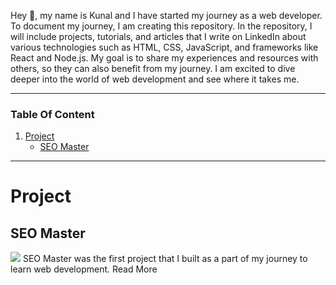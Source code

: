 Hey 👋, my name is Kunal and I have started my journey as a web developer. To document my journey, I am creating this repository. In the repository, I will include projects, tutorials, and articles that I write on LinkedIn about various technologies such as HTML, CSS, JavaScript, and frameworks like React and Node.js. My goal is to share my experiences and resources with others, so they can also benefit from my journey. I am excited to dive deeper into the world of web development and see where it takes me.

---

### Table Of Content

1. [Project](#project)
   - [SEO Master](#seo-master)

---

# Project

## SEO Master <a name="seo-master"></a>

<img src="https://cdn.discordapp.com/attachments/950339822118133800/1063102542520791040/output.png">
SEO Master was the first project that I built as a part of my journey to learn web development. <a src="https://github.com/Kunalll1/seo-master/blob/master/redme.md">Read More</a>
